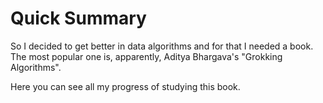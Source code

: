 # Quick Summary
So I decided to get better in data algorithms and for that I needed a book. The most popular one is, apparently, Aditya Bhargava's "Grokking Algorithms".

Here you can see all my progress of studying this book.
